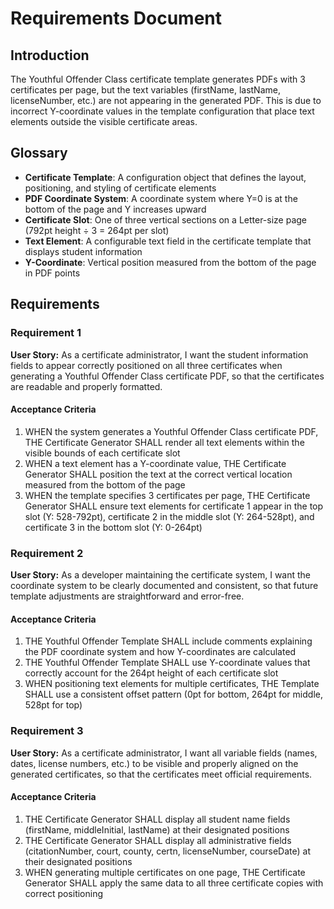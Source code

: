 # Requirements Document

## Introduction

The Youthful Offender Class certificate template generates PDFs with 3 certificates per page, but the text variables (firstName, lastName, licenseNumber, etc.) are not appearing in the generated PDF. This is due to incorrect Y-coordinate values in the template configuration that place text elements outside the visible certificate areas.

## Glossary

- **Certificate Template**: A configuration object that defines the layout, positioning, and styling of certificate elements
- **PDF Coordinate System**: A coordinate system where Y=0 is at the bottom of the page and Y increases upward
- **Certificate Slot**: One of three vertical sections on a Letter-size page (792pt height ÷ 3 = 264pt per slot)
- **Text Element**: A configurable text field in the certificate template that displays student information
- **Y-Coordinate**: Vertical position measured from the bottom of the page in PDF points

## Requirements

### Requirement 1

**User Story:** As a certificate administrator, I want the student information fields to appear correctly positioned on all three certificates when generating a Youthful Offender Class certificate PDF, so that the certificates are readable and properly formatted.

#### Acceptance Criteria

1. WHEN the system generates a Youthful Offender Class certificate PDF, THE Certificate Generator SHALL render all text elements within the visible bounds of each certificate slot
2. WHEN a text element has a Y-coordinate value, THE Certificate Generator SHALL position the text at the correct vertical location measured from the bottom of the page
3. WHEN the template specifies 3 certificates per page, THE Certificate Generator SHALL ensure text elements for certificate 1 appear in the top slot (Y: 528-792pt), certificate 2 in the middle slot (Y: 264-528pt), and certificate 3 in the bottom slot (Y: 0-264pt)

### Requirement 2

**User Story:** As a developer maintaining the certificate system, I want the coordinate system to be clearly documented and consistent, so that future template adjustments are straightforward and error-free.

#### Acceptance Criteria

1. THE Youthful Offender Template SHALL include comments explaining the PDF coordinate system and how Y-coordinates are calculated
2. THE Youthful Offender Template SHALL use Y-coordinate values that correctly account for the 264pt height of each certificate slot
3. WHEN positioning text elements for multiple certificates, THE Template SHALL use a consistent offset pattern (0pt for bottom, 264pt for middle, 528pt for top)

### Requirement 3

**User Story:** As a certificate administrator, I want all variable fields (names, dates, license numbers, etc.) to be visible and properly aligned on the generated certificates, so that the certificates meet official requirements.

#### Acceptance Criteria

1. THE Certificate Generator SHALL display all student name fields (firstName, middleInitial, lastName) at their designated positions
2. THE Certificate Generator SHALL display all administrative fields (citationNumber, court, county, certn, licenseNumber, courseDate) at their designated positions
3. WHEN generating multiple certificates on one page, THE Certificate Generator SHALL apply the same data to all three certificate copies with correct positioning
